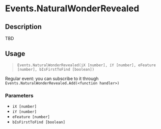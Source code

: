 # Events.NaturalWonderRevealed
## Description
TBD

## Usage
> `Events.NaturalWonderRevealed(iX [number], iY [number], eFeature [number], bIsFirstToFind [boolean])`

Regular event: you can subscribe to it through `Events.NaturalWonderRevealed.Add(<function handler>)`

### Parameters
- `iX [number]`
- `iY [number]`
- `eFeature [number]`
- `bIsFirstToFind [boolean]`